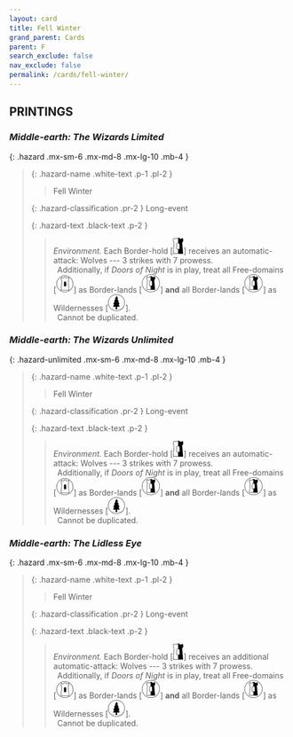 ```yaml
---
layout: card
title: Fell Winter
grand_parent: Cards
parent: F
search_exclude: false
nav_exclude: false
permalink: /cards/fell-winter/
---
```


## PRINTINGS


### _Middle-earth: The Wizards Limited_

{: .hazard .mx-sm-6 .mx-md-8 .mx-lg-10 .mb-4 }
> {: .hazard-name .white-text .p-1 .pl-2 }
> > <div class="hazard-mp"></div>
> > <div class="card-name">Fell Winter</div>
>
> {: .hazard-classification .pr-2 }
> Long-event
>
> {: .hazard-text .black-text .p-2 }
> > _Environment._ Each Border-hold <nobr>[<img src="/assets/images/border-hold.svg">]</nobr> receives an automatic-attack: Wolves --- 3 strikes with 7 prowess. <br>&ensp;Additionally, if _Doors of Night_ is in play, treat all Free-domains <nobr>[<img src="/assets/images/free-domain.svg">]</nobr> as Border-lands <nobr>[<img src="/assets/images/border-land.svg">]</nobr> **and** all Border-lands <nobr>[<img src="/assets/images/border-land.svg">]</nobr> as Wildernesses <nobr>[<img src="/assets/images/wilderness.svg">]</nobr>. <br>&ensp;Cannot be duplicated. 
>

### _Middle-earth: The Wizards Unlimited_

{: .hazard-unlimited .mx-sm-6 .mx-md-8 .mx-lg-10 .mb-4 }
> {: .hazard-name .white-text .p-1 .pl-2 }
> > <div class="hazard-mp"></div>
> > <div class="card-name">Fell Winter</div>
>
> {: .hazard-classification .pr-2 }
> Long-event
>
> {: .hazard-text .black-text .p-2 }
> > _Environment._ Each Border-hold <nobr>[<img src="/assets/images/border-hold.svg">]</nobr> receives an automatic-attack: Wolves --- 3 strikes with 7 prowess. <br>&ensp;Additionally, if _Doors of Night_ is in play, treat all Free-domains <nobr>[<img src="/assets/images/free-domain.svg">]</nobr> as Border-lands <nobr>[<img src="/assets/images/border-land.svg">]</nobr> **and** all Border-lands <nobr>[<img src="/assets/images/border-land.svg">]</nobr> as Wildernesses <nobr>[<img src="/assets/images/wilderness.svg">]</nobr>. <br>&ensp;Cannot be duplicated. 
>

### _Middle-earth: The Lidless Eye_

{: .hazard .mx-sm-6 .mx-md-8 .mx-lg-10 .mb-4 }
> {: .hazard-name .white-text .p-1 .pl-2 }
> > <div class="hazard-mp"></div>
> > <div class="card-name">Fell Winter</div>
>
> {: .hazard-classification .pr-2 }
> Long-event
>
> {: .hazard-text .black-text .p-2 }
> > _Environment._ Each Border-hold <nobr>[<img src="/assets/images/border-hold.svg">]</nobr> receives an additional automatic-attack: Wolves --- 3 strikes with 7 prowess. <br>&ensp;Additionally, if _Doors of Night_ is in play, treat all Free-domains <nobr>[<img src="/assets/images/free-domain.svg">]</nobr> as Border-lands <nobr>[<img src="/assets/images/border-land.svg">]</nobr> **and** all Border-lands <nobr>[<img src="/assets/images/border-land.svg">]</nobr> as Wildernesses <nobr>[<img src="/assets/images/wilderness.svg">]</nobr>. <br>&ensp;Cannot be duplicated. 
>
